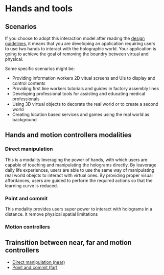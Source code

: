 # Hands and tools
## Scenarios
If you choose to adopt this interaction model after reading the <a href="mixed-reality-docs/interaction-fundamentals.md">design guidelines</a>, it means that you are developing an application requiring users to use two hands to interact with the holographic world. Your application is going to achieve the goal of removing the boundry between virtual and physical.

Some specific scenarios might be:
* Providing information workers 2D vitual screens and UIs to display and control contents
* Providing first line workers tutorials and guides in factory assembly lines
* Developing professional tools for assisting and educating medical professionals  
* Using 3D virtual objects to decorate the real world or to create a second world 
* Creating location based services and games using the real world as background

## Hands and motion controllers modalities
### Direct manipulation
This is a modality leveraging the power of hands, with which users are capable of touching and manipulating the holograms directly. By leaverage daily life experiences, users are able to use the same way of manipulating real world obejcts to interact with virtual ones. By providing proper visual affordances, users are guided to perform the required actions so that the learning curve is reduced.   

### Point and commit
This modality provides users super power to interact with holograms in a distance. It remove physical spatial limitations 

### Motion controllers
## Trainsition between near, far and motion controllers
* [Direct manipulation (near)](direct-manipulation.md)
* [Point and commit (far)](point-and-commit.md)
